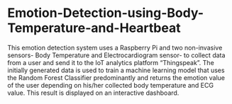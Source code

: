 # Emotion-Detection-using-Body-Temperature-and-Heartbeat

This emotion detection system uses a Raspberry Pi and two non-invasive sensors- Body Temperature and Electrocardiogram sensor- to collect data from a user and send it to the IoT analytics platform “Thingspeak”. The initially generated data is used to train a machine learning model that uses the Random Forest Classifier predominantly and returns the emotion value of the user depending on his/her collected body temperature and ECG value. This result is displayed on an interactive dashboard.
